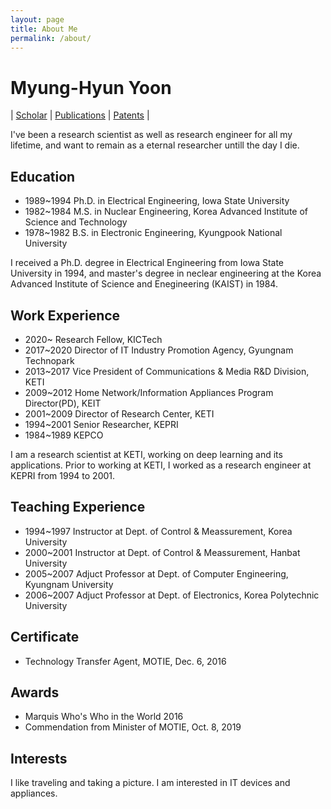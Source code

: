 ```yaml
---
layout: page
title: About Me
permalink: /about/
---
```


# Myung-Hyun Yoon
| [Scholar](https://scholar.google.com/citations?user=DK7SHI8AAAAJ&hl=ko) 
| [Publications](/publications/) 
| [Patents](/patents/) |

I've been a research scientist as well as research engineer for all my lifetime, and want to remain as a eternal researcher untill the day I die.

## Education
* 1989~1994 Ph.D. in Electrical Engineering, Iowa State University 
* 1982~1984 M.S. in Nuclear Engineering, Korea Advanced Institute of Science and Technology
* 1978~1982 B.S. in Electronic Engineering, Kyungpook National University

I received a Ph.D. degree in Electrical Engineering from Iowa State University in 1994, and master's degree in neclear engineering 
at the Korea Advanced Institute of Science and Enegineering (KAIST) in 1984.

## Work Experience
* 2020~     Research Fellow, KICTech
* 2017~2020 Director of IT Industry Promotion Agency, Gyungnam Technopark
* 2013~2017 Vice President of Communications & Media R&D Division, KETI
* 2009~2012 Home Network/Information Appliances Program Director(PD), KEIT
* 2001~2009 Director of Research Center, KETI
* 1994~2001 Senior Researcher, KEPRI
* 1984~1989 KEPCO

I am a research scientist at KETI, working on deep learning and its applications. 
Prior to working at KETI, I worked as a research engineer at KEPRI from 1994 to 2001.

## Teaching Experience
* 1994~1997 Instructor at Dept. of Control & Meassurement, Korea University
* 2000~2001 Instructor at Dept. of Control & Meassurement, Hanbat University
* 2005~2007 Adjuct Professor at Dept. of Computer Engineering, Kyungnam University
* 2006~2007 Adjuct Professor at Dept. of Electronics, Korea Polytechnic University

## Certificate
* Technology Transfer Agent, MOTIE, Dec. 6, 2016

## Awards
* Marquis Who's Who in the World 2016
* Commendation from Minister of MOTIE, Oct. 8, 2019

## Interests
I like traveling and taking a picture. I am interested in IT devices and appliances.
